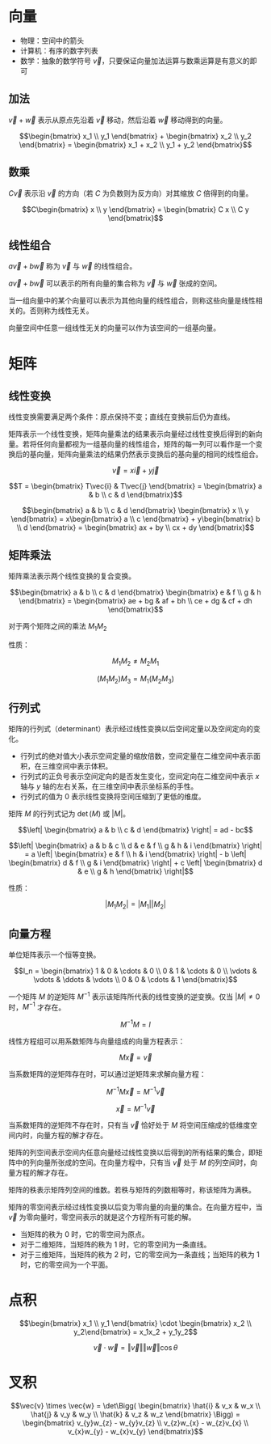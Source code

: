 # 向量

- 物理：空间中的箭头
- 计算机：有序的数字列表
- 数学：抽象的数学符号 $\vec{v}$，只要保证向量加法运算与数乘运算是有意义的即可

## 加法

$\vec{v}+\vec{w}$ 表示从原点先沿着 $\vec{v}$ 移动，然后沿着 $\vec{w}$ 移动得到的向量。

```math
\begin{bmatrix} x_1 \\ y_1 \end{bmatrix}
+
\begin{bmatrix} x_2 \\ y_2 \end{bmatrix}
=
\begin{bmatrix} x_1 + x_2 \\ y_1 + y_2 \end{bmatrix}
```

## 数乘

$C\vec{v}$ 表示沿 $\vec{v}$ 的方向（若 $C$ 为负数则为反方向）对其缩放 $C$ 倍得到的向量。

```math
C\begin{bmatrix} x \\ y \end{bmatrix}
=
\begin{bmatrix} C x \\ C y \end{bmatrix}
```

## 线性组合

$a\vec{v}+b\vec{w}$ 称为 $\vec{v}$ 与 $\vec{w}$ 的线性组合。

$a\vec{v}+b\vec{w}$ 可以表示的所有向量的集合称为 $\vec{v}$ 与 $\vec{w}$ 张成的空间。

当一组向量中的某个向量可以表示为其他向量的线性组合，则称这些向量是线性相关的。否则称为线性无关。

向量空间中任意一组线性无关的向量可以作为该空间的一组基向量。

# 矩阵

## 线性变换

线性变换需要满足两个条件：原点保持不变；直线在变换前后仍为直线。

矩阵表示一个线性变换，矩阵向量乘法的结果表示向量经过线性变换后得到的新向量。若将任何向量都视为一组基向量的线性组合，矩阵的每一列可以看作是一个变换后的基向量，矩阵向量乘法的结果仍然表示变换后的基向量的相同的线性组合。

```math
\vec{v} = x\vec{i} + y\vec{j}
```

```math
T
=
\begin{bmatrix} T\vec{i} & T\vec{j} \end{bmatrix}
=
\begin{bmatrix} a & b \\ c & d \end{bmatrix}
```

```math
\begin{bmatrix} a & b \\ c & d \end{bmatrix}
\begin{bmatrix} x \\ y \end{bmatrix}
=
x\begin{bmatrix} a \\ c \end{bmatrix}
+
y\begin{bmatrix} b \\ d \end{bmatrix}
=
\begin{bmatrix} ax + by \\ cx + dy \end{bmatrix}
```

## 矩阵乘法

矩阵乘法表示两个线性变换的复合变换。

```math
\begin{bmatrix} a & b \\ c & d \end{bmatrix}
\begin{bmatrix} e & f \\ g & h \end{bmatrix}
=
\begin{bmatrix} ae + bg & af + bh \\ ce + dg & cf + dh \end{bmatrix}
```

对于两个矩阵之间的乘法 $M_1M_2$

性质：

```math
M_{1}M_{2}\not=M_{2}M_{1}
```

```math
(M_{1}M_{2})M_{3}=M_{1}(M_{2}M_{3})
```

## 行列式

矩阵的行列式（determinant）表示经过线性变换以后空间定量以及空间定向的变化。

- 行列式的绝对值大小表示空间定量的缩放倍数，空间定量在二维空间中表示面积，在三维空间中表示体积。
- 行列式的正负号表示空间定向的是否发生变化，空间定向在二维空间中表示 $x$ 轴与 $y$ 轴的左右关系，在三维空间中表示坐标系的手性。
- 行列式的值为 0 表示线性变换将空间压缩到了更低的维度。

矩阵 $M$ 的行列式记为 $\det(M)$ 或 $|M|$。

```math
\left| \begin{bmatrix} a & b \\ c & d \end{bmatrix} \right|
=
ad - bc
```

```math
\left| \begin{bmatrix} a & b & c \\ d & e & f \\ g & h & i \end{bmatrix} \right|
=
a \left| \begin{bmatrix} e & f \\ h & i \end{bmatrix} \right|
- b \left| \begin{bmatrix} d & f \\ g & i \end{bmatrix} \right|
+ c \left| \begin{bmatrix} d & e \\ g & h \end{bmatrix} \right|
```

性质：

```math
|M_{1}M_{2}| = |M_1| |M_2|
```

## 向量方程

单位矩阵表示一个恒等变换。

```math
I_n
=
\begin{bmatrix}
  1 & 0 & \cdots & 0 \\
  0 & 1 & \cdots & 0 \\
  \vdots & \vdots & \ddots & \vdots \\
  0 & 0 & \cdots & 1
\end{bmatrix}
```

一个矩阵 $M$ 的逆矩阵 $M^{-1}$ 表示该矩阵所代表的线性变换的逆变换。仅当 $|M| \neq 0$ 时，$M^{-1}$ 才存在。

```math
M^{-1}M = I
```

线性方程组可以用系数矩阵与向量组成的向量方程表示：

```math
M\vec{x}=\vec{v}
```

当系数矩阵的逆矩阵存在时，可以通过逆矩阵来求解向量方程：

```math
M^{-1}M\vec{x}=M^{-1}\vec{v}
```

```math
\vec{x} = M^{-1}\vec{v}
```

当系数矩阵的逆矩阵不存在时，只有当 $\vec{v}$ 恰好处于 $M$ 将空间压缩成的低维度空间内时，向量方程的解才存在。

矩阵的列空间表示空间内任意向量经过线性变换以后得到的所有结果的集合，即矩阵中的列向量所张成的空间。在向量方程中，只有当 $\vec{v}$ 处于 $M$ 的列空间时，向量方程的解才存在。

矩阵的秩表示矩阵列空间的维数。若秩与矩阵的列数相等时，称该矩阵为满秩。

矩阵的零空间表示经过线性变换以后变为零向量的向量的集合。在向量方程中，当 $\vec{v}$ 为零向量时，零空间表示的就是这个方程所有可能的解。

- 当矩阵的秩为 0 时，它的零空间为原点。
- 对于二维矩阵，当矩阵的秩为 1 时，它的零空间为一条直线。
- 对于三维矩阵，当矩阵的秩为 2 时，它的零空间为一条直线；当矩阵的秩为 1 时，它的零空间为一个平面。

# 点积

```math
\begin{bmatrix} x_1 \\ y_1 \end{bmatrix} \cdot \begin{bmatrix} x_2 \\ y_2\end{bmatrix}
= x_1x_2 + y_1y_2
```

```math
\vec{v} \cdot \vec{w} = \Vert{\vec{v}}\Vert \Vert{\vec{w}}\Vert \cos{\theta}
```

# 叉积

```math
\vec{v} \times \vec{w}
=
\det\Bigg(
  \begin{bmatrix}
    \hat{i} & v_x & w_x \\
    \hat{j} & v_y & w_y \\
    \hat{k} & v_z & w_z
  \end{bmatrix}
\Bigg)
=
\begin{bmatrix}
  v_{y}w_{z} - w_{y}v_{z} \\
  v_{z}w_{x} - w_{z}v_{x} \\
  v_{x}w_{y} - w_{x}v_{y}
\end{bmatrix}
```

